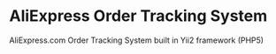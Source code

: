 # AliExpress Order Tracking System

AliExpress.com Order Tracking System built in Yii2 framework (PHP5)
